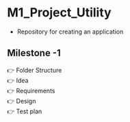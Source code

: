 # M1_Project_Utility
* Repository for creating an application

## Milestone -1

:point_right: Folder Structure </br>
:point_right: Idea </br>
:point_right: Requirements </br>
:point_right: Design </br>
:point_right: Test plan